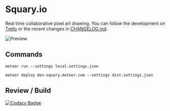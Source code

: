 Squary.io
===========

Real time collaborative pixel art drawing.
You can follow the development on [Trello](https://trello.com/b/BAJoLOTm/pixel-art-board) or the recent changes in [CHANGELOG.md](https://github.com/tlenclos/Pixelboard/blob/master/CHANGELOG.md).

![Preview](https://raw.githubusercontent.com/tlenclos/Pixelboard/master/preview.gif)

Commands
--------

`meteor run --settings local.settings.json`

`meteor deploy dev-squary.meteor.com --settings dist.settings.json`

Review / Build
--------

[![Codacy Badge](https://www.codacy.com/project/badge/16c1842467744b5f84807ef9a7d046cb)](https://www.codacy.com/public/thibzy/Pixelboard)
